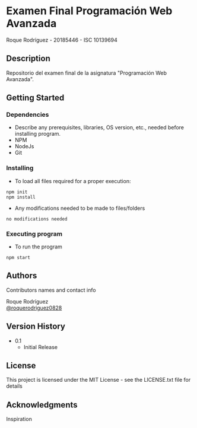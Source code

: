 # Examen Final Programación Web Avanzada

Roque Rodríguez - 20185446 - ISC 10139694

## Description

Repositorio del examen final de la asignatura "Programación Web Avanzada". 

## Getting Started

### Dependencies

* Describe any prerequisites, libraries, OS version, etc., needed before installing program.
* NPM
* NodeJs
* Git

### Installing

* To load all files required for a proper execution:
```
npm init
npm install
```
* Any modifications needed to be made to files/folders
```
no modifications needed
```

### Executing program

* To run the program
```
npm start
```

## Authors

Contributors names and contact info

Roque Rodríguez  
[@roquerodriguez0828](https://github.com/roquerodriguez0828)

## Version History

* 0.1
    * Initial Release

## License

This project is licensed under the MIT License - see the LICENSE.txt file for details

## Acknowledgments

Inspiration